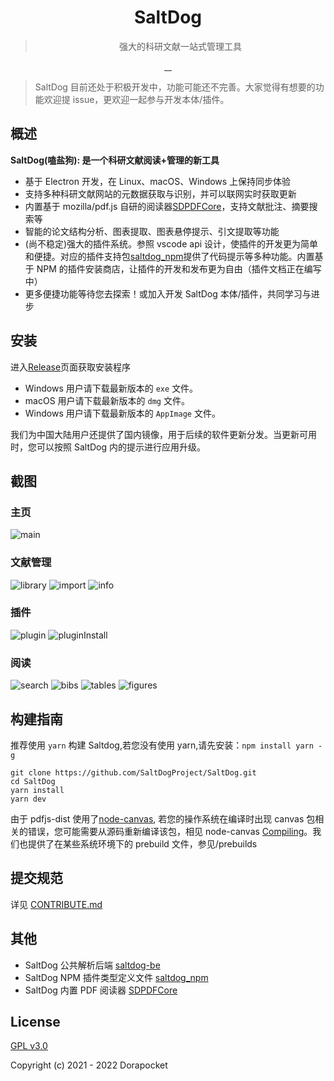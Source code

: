 <div align="center">
  <img src="https://raw.githubusercontent.com/SaltDogProject/SaltDog/main/public/images/logo.png" alt="">
  <h1>SaltDog</h1>
  <blockquote>强大的科研文献一站式管理工具</blockquote>
  <a href="https://github.com/SaltDogProject/SaltDog/actions">
    <img src="https://img.shields.io/badge/code%20style-standard-green.svg?style=flat-square" alt="">
  </a>
  <a href="https://github.com/SaltDogProject/SaltDog/actions">
    <img src="https://github.com/SaltDogProject/SaltDog/actions/workflows/main.yml/badge.svg" alt="">
  </a>
  <a href="https://github.com/SaltDogProject/SaltDog/releases">
    <img src="https://img.shields.io/github/downloads/SaltDogProject/SaltDog/total.svg?style=flat-square" alt="">
  </a>
  <a href="https://github.com/SaltDogProject/SaltDog/releases/latest">
    <img src="https://img.shields.io/github/release/SaltDogProject/SaltDog.svg?style=flat-square" alt="">
  </a>
</div>

> SaltDog 目前还处于积极开发中，功能可能还不完善。大家觉得有想要的功能欢迎提 issue，更欢迎一起参与开发本体/插件。

## 概述

**SaltDog(嗑盐狗): 是一个科研文献阅读+管理的新工具**

-   基于 Electron 开发，在 Linux、macOS、Windows 上保持同步体验
-   支持多种科研文献网站的元数据获取与识别，并可以联网实时获取更新
-   内置基于 mozilla/pdf.js 自研的阅读器[SDPDFCore](https://github.com/SaltDogProject/SDPDFCore)，支持文献批注、摘要搜索等
-   智能的论文结构分析、图表提取、图表悬停提示、引文提取等功能
-   (尚不稳定)强大的插件系统。参照 vscode api 设计，使插件的开发更为简单和便捷。对应的插件支持包[saltdog_npm](https://github.com/SaltDogProject/saltdog_npm)提供了代码提示等多种功能。内置基于 NPM 的插件安装商店，让插件的开发和发布更为自由（插件文档正在编写中）
-   更多便捷功能等待您去探索！或加入开发 SaltDog 本体/插件，共同学习与进步

## 安装

进入[Release](https://github.com/SaltDogProject/SaltDog/releases)页面获取安装程序

-   Windows 用户请下载最新版本的 `exe` 文件。
-   macOS 用户请下载最新版本的 `dmg` 文件。
-   Windows 用户请下载最新版本的 `AppImage` 文件。

我们为中国大陆用户还提供了国内镜像，用于后续的软件更新分发。当更新可用时，您可以按照 SaltDog 内的提示进行应用升级。

## 截图

### 主页

![main](https://raw.githubusercontent.com/SaltDogProject/SaltDog/main/.imgs/main.png)

### 文献管理

![library](https://raw.githubusercontent.com/SaltDogProject/SaltDog/main/.imgs/library.png)
![import](https://raw.githubusercontent.com/SaltDogProject/SaltDog/main/.imgs/import.png)
![info](https://raw.githubusercontent.com/SaltDogProject/SaltDog/main/.imgs/info.png)

### 插件

![plugin](https://raw.githubusercontent.com/SaltDogProject/SaltDog/main/.imgs/plugin.png)
![pluginInstall](https://raw.githubusercontent.com/SaltDogProject/SaltDog/main/.imgs/plugininstall.png)

### 阅读

![search](https://raw.githubusercontent.com/SaltDogProject/SaltDog/main/.imgs/search.png)
![bibs](https://raw.githubusercontent.com/SaltDogProject/SaltDog/main/.imgs/bibs.jpg)
![tables](https://raw.githubusercontent.com/SaltDogProject/SaltDog/main/.imgs/tables.jpg)
![figures](https://raw.githubusercontent.com/SaltDogProject/SaltDog/main/.imgs/figs.jpg)

## 构建指南

推荐使用 `yarn` 构建 Saltdog,若您没有使用 yarn,请先安装：`npm install yarn -g`

```
git clone https://github.com/SaltDogProject/SaltDog.git
cd SaltDog
yarn install
yarn dev
```

由于 pdfjs-dist 使用了[node-canvas](https://github.com/Automattic/node-canvas#compiling), 若您的操作系统在编译时出现 canvas 包相关的错误，您可能需要从源码重新编译该包，相见 node-canvas [Compiling](https://github.com/Automattic/node-canvas#compiling)。我们也提供了在某些系统环境下的 prebuild 文件，参见/prebuilds

## 提交规范

详见 [CONTRIBUTE.md](https://github.com/SaltDogProject/SaltDog/blob/main/CONTRIBUTE.md)

## 其他

-   SaltDog 公共解析后端 [saltdog-be](https://github.com/SaltDogProject/saltdog-be)
-   SaltDog NPM 插件类型定义文件 [saltdog_npm](https://github.com/SaltDogProject/saltdog_npm)
-   SaltDog 内置 PDF 阅读器 [SDPDFCore](https://github.com/SaltDogProject/SDPDFCore)

## License

[GPL v3.0](https://opensource.org/licenses/GPL-3.0)

Copyright (c) 2021 - 2022 Dorapocket
